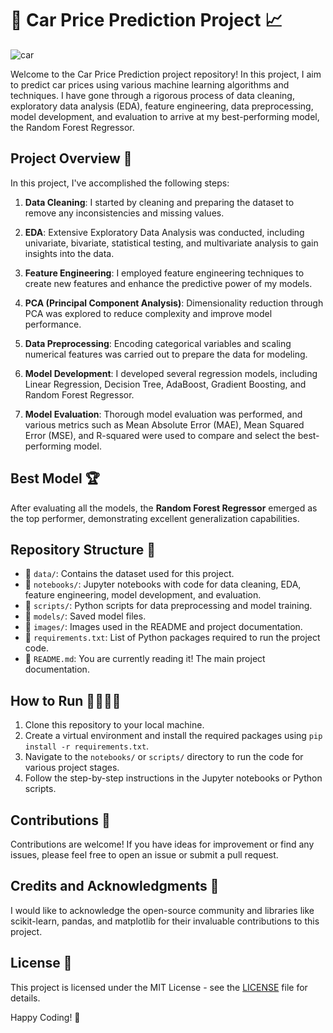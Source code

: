 # 🚗 Car Price Prediction Project 📈

![car](https://github.com/RoshankumarS14/Car-Price-Prediction/assets/123869873/ecc02265-d770-4ee1-b50f-ca06963d799b)

Welcome to the Car Price Prediction project repository! In this project, I aim to predict car prices using various machine learning algorithms and techniques. I have gone through a rigorous process of data cleaning, exploratory data analysis (EDA), feature engineering, data preprocessing, model development, and evaluation to arrive at my best-performing model, the Random Forest Regressor.

## Project Overview 🌟

In this project, I've accomplished the following steps:

1. **Data Cleaning**: I started by cleaning and preparing the dataset to remove any inconsistencies and missing values.

2. **EDA**: Extensive Exploratory Data Analysis was conducted, including univariate, bivariate, statistical testing, and multivariate analysis to gain insights into the data.

3. **Feature Engineering**: I employed feature engineering techniques to create new features and enhance the predictive power of my models.

4. **PCA (Principal Component Analysis)**: Dimensionality reduction through PCA was explored to reduce complexity and improve model performance.

5. **Data Preprocessing**: Encoding categorical variables and scaling numerical features was carried out to prepare the data for modeling.

6. **Model Development**: I developed several regression models, including Linear Regression, Decision Tree, AdaBoost, Gradient Boosting, and Random Forest Regressor.

7. **Model Evaluation**: Thorough model evaluation was performed, and various metrics such as Mean Absolute Error (MAE), Mean Squared Error (MSE), and R-squared were used to compare and select the best-performing model.

## Best Model 🏆

After evaluating all the models, the **Random Forest Regressor** emerged as the top performer, demonstrating excellent generalization capabilities.

## Repository Structure 📂

- 📁 `data/`: Contains the dataset used for this project.
- 📁 `notebooks/`: Jupyter notebooks with code for data cleaning, EDA, feature engineering, model development, and evaluation.
- 📁 `scripts/`: Python scripts for data preprocessing and model training.
- 📁 `models/`: Saved model files.
- 📁 `images/`: Images used in the README and project documentation.
- 📄 `requirements.txt`: List of Python packages required to run the project code.
- 📄 `README.md`: You are currently reading it! The main project documentation.

## How to Run 🏃‍♀️🏃‍♂️

1. Clone this repository to your local machine.
2. Create a virtual environment and install the required packages using `pip install -r requirements.txt`.
3. Navigate to the `notebooks/` or `scripts/` directory to run the code for various project stages.
4. Follow the step-by-step instructions in the Jupyter notebooks or Python scripts.

## Contributions 🤝

Contributions are welcome! If you have ideas for improvement or find any issues, please feel free to open an issue or submit a pull request.

## Credits and Acknowledgments 👏

I would like to acknowledge the open-source community and libraries like scikit-learn, pandas, and matplotlib for their invaluable contributions to this project.

## License 📜

This project is licensed under the MIT License - see the [LICENSE](LICENSE) file for details.

Happy Coding! 🚀
